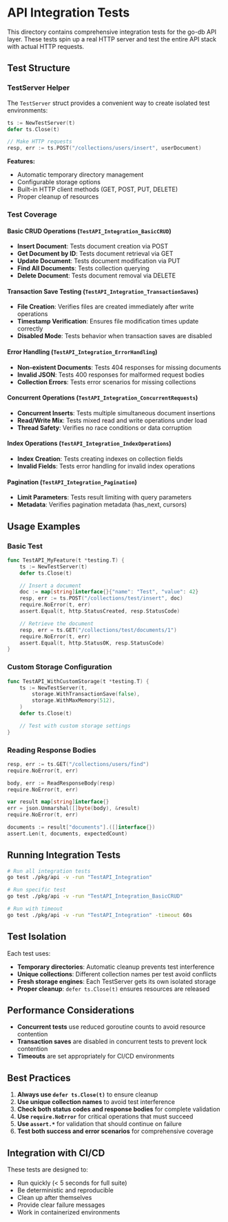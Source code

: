 # API Integration Tests

This directory contains comprehensive integration tests for the go-db API layer. These tests spin up a real HTTP server and test the entire API stack with actual HTTP requests.

## Test Structure

### TestServer Helper

The `TestServer` struct provides a convenient way to create isolated test environments:

```go
ts := NewTestServer(t)
defer ts.Close(t)

// Make HTTP requests
resp, err := ts.POST("/collections/users/insert", userDocument)
```

**Features:**

- Automatic temporary directory management
- Configurable storage options
- Built-in HTTP client methods (GET, POST, PUT, DELETE)
- Proper cleanup of resources

### Test Coverage

#### Basic CRUD Operations (`TestAPI_Integration_BasicCRUD`)

- **Insert Document**: Tests document creation via POST
- **Get Document by ID**: Tests document retrieval via GET
- **Update Document**: Tests document modification via PUT
- **Find All Documents**: Tests collection querying
- **Delete Document**: Tests document removal via DELETE

#### Transaction Save Testing (`TestAPI_Integration_TransactionSaves`)

- **File Creation**: Verifies files are created immediately after write operations
- **Timestamp Verification**: Ensures file modification times update correctly
- **Disabled Mode**: Tests behavior when transaction saves are disabled

#### Error Handling (`TestAPI_Integration_ErrorHandling`)

- **Non-existent Documents**: Tests 404 responses for missing documents
- **Invalid JSON**: Tests 400 responses for malformed request bodies
- **Collection Errors**: Tests error scenarios for missing collections

#### Concurrent Operations (`TestAPI_Integration_ConcurrentRequests`)

- **Concurrent Inserts**: Tests multiple simultaneous document insertions
- **Read/Write Mix**: Tests mixed read and write operations under load
- **Thread Safety**: Verifies no race conditions or data corruption

#### Index Operations (`TestAPI_Integration_IndexOperations`)

- **Index Creation**: Tests creating indexes on collection fields
- **Invalid Fields**: Tests error handling for invalid index operations

#### Pagination (`TestAPI_Integration_Pagination`)

- **Limit Parameters**: Tests result limiting with query parameters
- **Metadata**: Verifies pagination metadata (has_next, cursors)

## Usage Examples

### Basic Test

```go
func TestAPI_MyFeature(t *testing.T) {
    ts := NewTestServer(t)
    defer ts.Close(t)

    // Insert a document
    doc := map[string]interface{}{"name": "Test", "value": 42}
    resp, err := ts.POST("/collections/test/insert", doc)
    require.NoError(t, err)
    assert.Equal(t, http.StatusCreated, resp.StatusCode)

    // Retrieve the document
    resp, err = ts.GET("/collections/test/documents/1")
    require.NoError(t, err)
    assert.Equal(t, http.StatusOK, resp.StatusCode)
}
```

### Custom Storage Configuration

```go
func TestAPI_WithCustomStorage(t *testing.T) {
    ts := NewTestServer(t,
        storage.WithTransactionSave(false),
        storage.WithMaxMemory(512),
    )
    defer ts.Close(t)

    // Test with custom storage settings
}
```

### Reading Response Bodies

```go
resp, err := ts.GET("/collections/users/find")
require.NoError(t, err)

body, err := ReadResponseBody(resp)
require.NoError(t, err)

var result map[string]interface{}
err = json.Unmarshal([]byte(body), &result)
require.NoError(t, err)

documents := result["documents"].([]interface{})
assert.Len(t, documents, expectedCount)
```

## Running Integration Tests

```bash
# Run all integration tests
go test ./pkg/api -v -run "TestAPI_Integration"

# Run specific test
go test ./pkg/api -v -run "TestAPI_Integration_BasicCRUD"

# Run with timeout
go test ./pkg/api -v -run "TestAPI_Integration" -timeout 60s
```

## Test Isolation

Each test uses:

- **Temporary directories**: Automatic cleanup prevents test interference
- **Unique collections**: Different collection names per test avoid conflicts
- **Fresh storage engines**: Each TestServer gets its own isolated storage
- **Proper cleanup**: `defer ts.Close(t)` ensures resources are released

## Performance Considerations

- **Concurrent tests** use reduced goroutine counts to avoid resource contention
- **Transaction saves** are disabled in concurrent tests to prevent lock contention
- **Timeouts** are set appropriately for CI/CD environments

## Best Practices

1. **Always use `defer ts.Close(t)`** to ensure cleanup
2. **Use unique collection names** to avoid test interference
3. **Check both status codes and response bodies** for complete validation
4. **Use `require.NoError`** for critical operations that must succeed
5. **Use `assert.*`** for validation that should continue on failure
6. **Test both success and error scenarios** for comprehensive coverage

## Integration with CI/CD

These tests are designed to:

- Run quickly (< 5 seconds for full suite)
- Be deterministic and reproducible
- Clean up after themselves
- Provide clear failure messages
- Work in containerized environments
